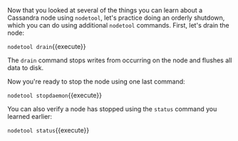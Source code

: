 Now that you looked at several of the things you can learn about a Cassandra node using `nodetool`, let's practice doing an orderly shutdown, which you can do using additional `nodetool` commands. First, let's drain the node:

`nodetool drain`{{execute}}

The `drain` command stops writes from occurring on the node and flushes all data to disk. 

Now you're ready to stop the node using one last command:

`nodetool stopdaemon`{{execute}}

You can also verify a node has stopped using the `status` command you learned earlier:

`nodetool status`{{execute}}
